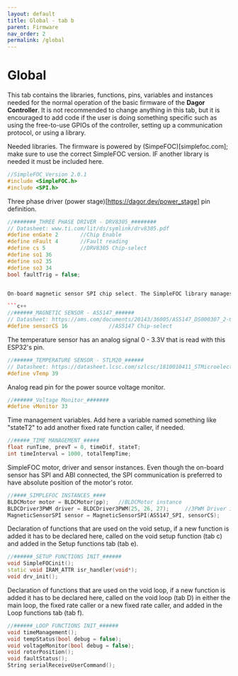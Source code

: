 ```yaml
---
layout: default
title: Global - tab b
parent: Firmware
nav_order: 2
permalink: /global
---
```


# Global

This tab contains the libraries, functions, pins, variables and instances needed for the normal operation of the basic firmware of the **Dagor Controller**. It is not recommended to change anything in this tab, but it is encouraged to add code if the user is doing something specific such as using the free-to-use GPIOs of the controller, setting up a communication protocol, or using a library.

Needed libraries. The firmware is powered by (SimpeFOC)[simplefoc.com]; make sure to use the correct SimpleFOC version. IF another library is needed it must be included here.

```c++
//SimpleFOC Version 2.0.1
#include <SimpleFOC.h>
#include <SPI.h>
```

Three phase driver (power stage)[https://dagor.dev/power_stage] pin definition.

```c++
//#######_THREE PHASE DRIVER - DRV8305_########
// Datasheet: www.ti.com/lit/ds/symlink/drv8305.pdf
#define enGate 2       //Chip Enable
#define nFault 4       //Fault reading
#define cs 5           //DRV8305 Chip-select
#define so1 36
#define so2 35
#define so3 34
bool faultTrig = false;


On-board magnetic sensor SPI chip select. The SimpleFOC library manages the SPI communication with the sensor.

```c++
//######_MAGNETIC SENSOR - AS5147_######
// Datasheet: https://ams.com/documents/20143/36005/AS5147_DS000307_2-00.pdf
#define sensorCS 16             //AS5147 Chip-select
```

The temperature sensor has an analog signal 0 - 3.3V that is read with this ESP32's pin.

```c++
//######_TEMPERATURE SENSOR - STLM20_######
// Datasheet: https://datasheet.lcsc.com/szlcsc/1810010411_STMicroelectronics-STLM20W87F_C129796.pdf
#define vTemp 39
```

Analog read pin for the power source voltage monitor.

```c++
//######_Voltage Monitor_#######
#define vMonitor 33
```

Time management variables. Add here a variable named something like "stateT2" to add another fixed rate function caller, if needed.

```c++
//#####_TIME MANAGEMENT_#####
float runTime, prevT = 0, timeDif, stateT;
int timeInterval = 1000, totalTempTime;
```

SimpleFOC motor, driver and sensor instances. Even though the on-board sensor has SPI and ABI connected, the SPI communication is preferred to have absolute position of the motor's rotor.

```c++
//####_SIMPLEFOC INSTANCES_####
BLDCMotor motor = BLDCMotor(pp);   //BLDCMotor instance
BLDCDriver3PWM driver = BLDCDriver3PWM(25, 26, 27);     //3PWM Driver instance
MagneticSensorSPI sensor = MagneticSensorSPI(AS5147_SPI, sensorCS);       //SPI Magnetic sensor instance
```

Declaration of functions that are used on the void setup, if a new function is added it has to be declared here, called on the void setup function (tab c) and added in the Setup functions tab (tab e).

```c++
//######_SETUP FUNCTIONS INIT_######
void SimpleFOCinit();
static void IRAM_ATTR isr_handler(void*);
void drv_init();
```

Declaration of functions that are used on the void loop, if a new function is added it has to be declared here, called on the void loop (tab D) in either the main loop, the fixed rate caller or a new fixed rate caller, and added in the Loop functions tab (tab f).

```c++
//######_LOOP FUNCTIONS INIT_######
void timeManagement();
void tempStatus(bool debug = false);
void voltageMonitor(bool debug = false);
void rotorPosition();
void faultStatus();
String serialReceiveUserCommand();
```
